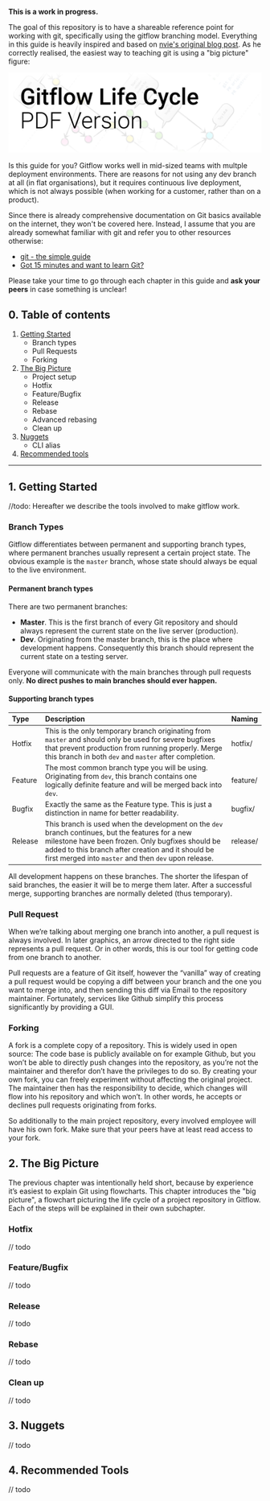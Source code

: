 **This is a work in progress.**

The goal of this repository is to have a shareable reference point for working with git, specifically using the gitflow branching model. Everything in this guide is heavily inspired and based on [nvie's original blog post](http://nvie.com/posts/a-successful-git-branching-model/). As he correctly realised, the easiest way to teaching git is using a "big picture" figure:

<a href="https://github.com/eschmar/gitflow/blob/master/gitflow.pdf">
    <img width="580" src="https://github.com/eschmar/gitflow/raw/master/pdf-link.png" alt="Gitflow Life Cycle PDF Version">
</a>

Is this guide for you? Gitflow works well in mid-sized teams with multple deployment environments. There are reasons for not using any dev branch at all (in flat organisations), but it requires continuous live deployment, which is not always possible (when working for a customer, rather than on a product).

Since there is already comprehensive documentation on Git basics available on the internet, they won't be covered here. Instead, I assume that you are already somewhat familiar with git and refer you to other resources otherwise:

* [git - the simple guide](http://rogerdudler.github.io/git-guide/)
* [Got 15 minutes and want to learn Git?](https://try.github.io)

Please take your time to go through each chapter in this guide and **ask your peers** in case something is unclear!

## 0. Table of contents
1. [Getting Started](#1-getting-started)
    * Branch types
    * Pull Requests
    * Forking
2. [The Big Picture](#2-the-big-picture)
    * Project setup
    * Hotfix
    * Feature/Bugfix
    * Release
    * Rebase
    * Advanced rebasing
    * Clean up
3. [Nuggets](#3-nuggets)
    * CLI alias
4. [Recommended tools](#4-recommended-tools)

---

## 1. Getting Started

//todo: Hereafter we describe the tools involved to make gitflow work.

### Branch Types

Gitflow differentiates between permanent and supporting branch types, where permanent branches usually represent a certain project state. The obvious example is the `master` branch, whose state should always be equal to the live environment.

#### Permanent branch types

There are two permanent branches:

* **Master**. This is the first branch of every Git repository and should always represent the current state on the live server (production). 
* **Dev**. Originating from the master branch, this is the place where development happens. Consequently this branch should represent the current state on a testing server.

Everyone will communicate with the main branches through pull requests only. **No direct pushes to main branches should ever happen.**

#### Supporting branch types

| Type | Description | Naming |
| :------------- | :------------- | :----- |
| Hotfix | This is the only temporary branch originating from `master` and should only be used for severe bugfixes that prevent production from running properly. Merge this branch in both `dev` and `master` after completion. | hotfix/<name> |
| Feature | The most common branch type you will be using. Originating from `dev`, this branch contains one logically definite feature and will be merged back into `dev`. | feature/<name> |
| Bugfix | Exactly the same as the Feature type. This is just a distinction in name for better readability. | bugfix/<name> |
| Release | This branch is used when the development on the `dev` branch continues, but the features for a new milestone have been frozen. Only bugfixes should be added to this branch after creation and it should be first merged into `master` and then `dev` upon release. | release/<name> |

All development happens on these branches. The shorter the lifespan of said branches, the easier it will be to merge them later. After a successful merge, supporting branches are normally deleted (thus temporary).


### Pull Request

When we’re talking about merging one branch into another, a pull request is always involved. In later graphics, an arrow directed to the right side represents a pull request. Or in other words, this is our tool for getting code from one branch to another.

Pull requests are a feature of Git itself, however the “vanilla” way of creating a pull request would be copying a diff between your branch and the one you want to merge into, and then sending this diff via Email to the repository maintainer. Fortunately, services like Github simplify this process significantly by providing a GUI.


### Forking

A fork is a complete copy of a repository. This is widely used in open source: The code base is publicly available on for example Github, but you won’t be able to directly push changes into the repository, as you’re not the maintainer and therefor don’t have the privileges to do so. By creating your own fork, you can freely experiment without affecting the original project. The maintainer then has the responsibility to decide, which changes will flow into his repository and which won’t. In other words, he accepts or declines pull requests originating from forks.

So additionally to the main project repository, every involved employee will have his own fork. Make sure that your peers have at least read access to your fork.



## 2. The Big Picture

The previous chapter was intentionally held short, because by experience it’s easiest to explain Git using flowcharts. This chapter introduces the "big picture", a flowchart picturing the life cycle of a project repository in Gitflow. Each of the steps will be explained in their own subchapter.


### Hotfix
// todo

### Feature/Bugfix
// todo

### Release
// todo

### Rebase
// todo

### Clean up
// todo



## 3. Nuggets
// todo



## 4. Recommended Tools
// todo
